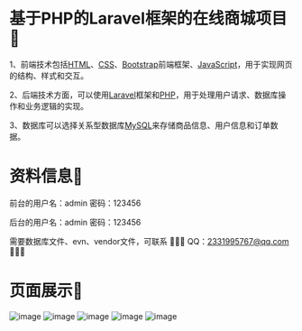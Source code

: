 # 基于PHP的Laravel框架的在线商城项目📌

1、前端技术包括<u>HTML</u>、<u>CSS</u>、<u>Bootstrap</u>前端框架、<u>JavaScript</u>，用于实现网页的结构、样式和交互。

2、后端技术方面，可以使用<u>Laravel</u>框架和<u>PHP</u>，用于处理用户请求、数据库操作和业务逻辑的实现。

3、数据库可以选择关系型数据库<u>MySQL</u>来存储商品信息、用户信息和订单数据。 

# 资料信息📌

前台的用户名：admin   密码：123456

后台的用户名：admin   密码：123456

需要数据库文件、evn、vendor文件，可联系 🍥🍥🍥 QQ：2331995767@qq.com  🍥🍥🍥

# 页面展示📌
![image](https://github.com/user-attachments/assets/d531d77d-eea1-46fd-bf1a-b60ea6c3a521)
![image](https://github.com/user-attachments/assets/614c0a41-63d5-4307-bc92-5a2a63d1b869)
![image](https://github.com/user-attachments/assets/882e3e5b-e8af-4446-8aa4-4ce3063be845)
![image](https://github.com/user-attachments/assets/4f5d6a0b-eb70-48ba-8511-45d29d949198)
![image](https://github.com/user-attachments/assets/5c42d1b0-a10d-4bc1-851f-a05af0728d4f)



